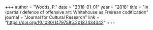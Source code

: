 +++
author = "Woods, P."
date = "2018-01-01"
year = "2018"
title = "In (partial) defence of offensive art: Whitehouse as Freirean codification"
journal = "Journal for Cultural Research"
link = "https://doi.org/10.1080/14797585.2018.1434042"
+++